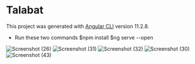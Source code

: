 # Talabat

This project was generated with [Angular CLI](https://github.com/angular/angular-cli) version 11.2.8.


* Run these two commands 
 $npm install
 $ng serve --open
 
 ![Screenshot (26)](https://user-images.githubusercontent.com/79705893/123523126-1177de80-d6c2-11eb-9a54-e8c75de42688.png)
![Screenshot (31)](https://user-images.githubusercontent.com/79705893/123523132-1b014680-d6c2-11eb-886f-30a09c6230c9.png)
![Screenshot (32)](https://user-images.githubusercontent.com/79705893/123523133-205e9100-d6c2-11eb-8f97-ae97418dff8a.png)
![Screenshot (30)](https://user-images.githubusercontent.com/79705893/123523136-23f21800-d6c2-11eb-95c2-7118881c9cfb.png)
![Screenshot (43)](https://user-images.githubusercontent.com/79705893/123523143-281e3580-d6c2-11eb-9f7e-bd592846268e.png)


